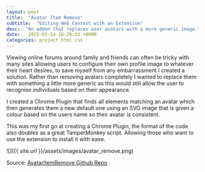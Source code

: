 ```yaml
---
layout: post
title:  "Avatar Item Remove"
subtitle:  "Editing Web Content with an Extension"
desc:  "An addon that replaces user avatars with a more generic image."
date:   2015-03-14 18:26:33 +0000
categories: project html css
---
```

Viewing online forums around family and friends can often be tricky with many sites allowing users to configure their own profile image to whatever their heart desires, to save myself from any embarrassment I created a solution. Rather than removing avatars completely I wanted to replace them with something a little more generic as this would still allow the user to recognise individuals based on their appearance.

I created a Chrome Plugin that finds all elements matching an avatar which then generates them a new default one using an SVG image that is given a colour based on the users name so their avatar is consistent.

This was my first go at creating a Chrome Plugin, the format of the code also doubles as a great TamperMonkey script. Allowing those who want to use the extension to install it with ease.

![]({{ site.url }}/assets/images/avatar_remove.png)

Source: [AvatarItemRemove Github Repo](https://github.com/Pugzy/AvatarItemRemove)

